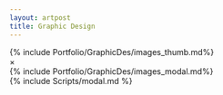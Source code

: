 ```yaml
---
layout: artpost
title: Graphic Design
---
```


<style>
	#graphdes {
		background-color: black;
		color: white}
</style>
<div>
	{% include Portfolio/GraphicDes/images_thumb.md%}
	<!-- The Modal -->
	<div id="myModal" class="modal">
	  <span class="close cursor" onclick="closeModal()">&times;</span>
	  <div class="modal-content">
	    {% include Portfolio/GraphicDes/images_modal.md%}   
	  </div>
	</div>
	{% include Scripts/modal.md %}
</div>
